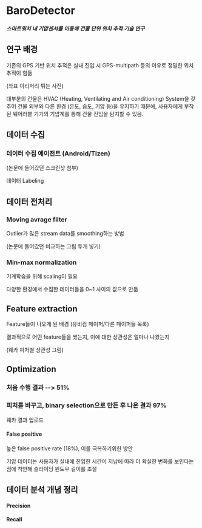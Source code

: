 # BaroDetector

##### 스마트워치 내 기압센서를 이용해 건물 단위 위치 추적 기술 연구

## 연구 배경

기존의 GPS 기반 위치 추적은 실내 진입 시 GPS-multipath 등의 이유로 정밀한 위치 추적이 힘듦

(좌표 이리저리 튀는 사진)

대부분의 건물은 HVAC (Heating, Ventilating and Air conditioning) System을 갖추어 건물 외부와 다른 환경 (온도, 습도, 기압 등)을 유지하기 때문에, 사용자에게 부착된 웨어러블 기기의 기압계를 통해 건물 진입을 탐지할 수 있음.

## 데이터 수집

### 데이터 수집 에이전트 (Android/Tizen)

(논문에 들어갔던 스크린샷 첨부)

데이터 Labeling

## 데이터 전처리

### Moving avrage filter

Outlier가 많은 stream data를 smoothing하는 방법

(논문에 들어갔던 비교하는 그림 두개 넣기)

### Min-max normalization

기계학습을 위해 scaling이 필요

다양한 환경에서 수집한 데이터들을 0~1 사이의 값으로 만듦

## Feature extraction

Feature들이 나오게 된 배경 (유비컴 페이퍼/다른 페이퍼들 목록)

결과적으로 어떤 feature들을 썼는지, 이에 대한 상관성은 얼마나 나왔는지

(웨카 피처별 상관성 그림)

## Optimization

### 처음 수행 결과 --> 51%

### 피처를 바꾸고, binary selection으로 만든 후 나온 결과 97%

웨카 결과 업로드

#### False positive

높은 false positive rate (18%), 이를 극복하기위한 방안

기압 데이터는 사용자가 실내에 진입한 시간이 지남에 따라 더 확실한 변화를 보인다는 점에 착안해 슬라이딩 윈도우 길이를 조절


## 데이터 분석 개념 정리

#### Precision

#### Recall

